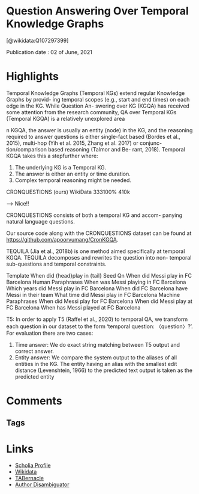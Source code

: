 
Question Answering Over Temporal Knowledge Graphs
=================================================
  
  [@wikidata:Q107297399]  
  
Publication date : 02 of June, 2021  

# Highlights
Temporal Knowledge Graphs (Temporal KGs)
extend regular Knowledge Graphs by provid-
ing temporal scopes (e.g., start and end times)
on each edge in the KG. While Question An-
swering over KG (KGQA) has received some
attention from the research community, QA
over Temporal KGs (Temporal KGQA) is a
relatively unexplored area

n KGQA, the answer is usually an entity (node) in the KG, and the
reasoning required to answer questions is either
single-fact based (Bordes et al., 2015), multi-hop
(Yih et al. 2015, Zhang et al. 2017) or conjunc-
tion/comparison based reasoning (Talmor and Be-
rant, 2018). Temporal KGQA takes this a stepfurther where:

1. The underlying KG is a Temporal KG.
2. The answer is either an entity or time duration.
3. Complex temporal reasoning might be needed.


CRONQUESTIONS (ours) WikiData 333100% 410k

--> Nice!! 

CRONQUESTIONS consists of both a temporal KG and accom-
panying natural language questions.

Our source code along with the CRONQUESTIONS dataset can be found at
https://github.com/apoorvumang/CronKGQA.

TEQUILA (Jia et al., 2018b) is one method
aimed specifically at temporal KGQA. TEQUILA
decomposes and rewrites the question into non-
temporal sub-questions and temporal constraints.

Template When did {head}play in {tail}
Seed Qn When did Messi play in FC Barcelona
Human
Paraphrases
When was Messi playing in FC Barcelona
Which years did Messi play in FC Barcelona
When did FC Barcelona have Messi in their team
What time did Messi play in FC Barcelona
Machine
Paraphrases
When did Messi play for FC Barcelona
When did Messi play at FC Barcelona
When has Messi played at FC Barcelona

T5: In order to apply T5 (Raffel et al., 2020)
to temporal QA, we transform each question
in our dataset to the form ‘temporal question:
〈question〉?’. For evaluation there are two cases:
1. Time answer: We do exact string matching
between T5 output and correct answer.
2. Entity answer: We compare the system output
to the aliases of all entities in the KG. The
entity having an alias with the smallest edit
distance (Levenshtein, 1966) to the predicted
text output is taken as the predicted entity

# Comments

## Tags

# Links
  
 * [Scholia Profile](https://scholia.toolforge.org/work/Q107297399)  
 * [Wikidata](https://www.wikidata.org/wiki/Q107297399)  
 * [TABernacle](https://tabernacle.toolforge.org/?#/tab/manual/Q107297399/P921%3BP4510)  
 * [Author Disambiguator](https://author-disambiguator.toolforge.org/work_item_oauth.php?id=Q107297399&batch_id=&match=1&author_list_id=&doit=Get+author+links+for+work)  
